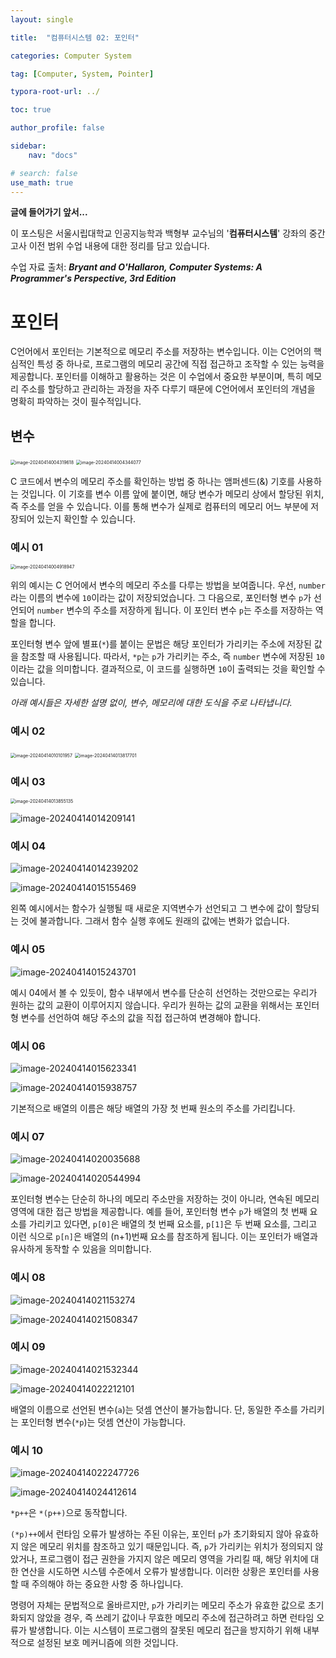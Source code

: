 ```yaml
---
layout: single

title:  "컴퓨터시스템 02: 포인터"

categories: Computer System

tag: [Computer, System, Pointer]

typora-root-url: ../

toc: true

author_profile: false

sidebar:
    nav: "docs"

# search: false
use_math: true
---
```




**글에 들어가기 앞서...**

이 포스팅은 서울시립대학교 인공지능학과 백형부 교수님의 '**컴퓨터시스템**' 강좌의 중간고사 이전 범위 수업 내용에 대한 정리를 담고 있습니다.



수업 자료 출처: ***Bryant and O'Hallaron, Computer Systems: A Programmer's Perspective, 3rd Edition***







# 포인터

C언어에서 포인터는 기본적으로 메모리 주소를 저장하는 변수입니다. 이는 C언어의 핵심적인 특성 중 하나로, 프로그램의 메모리 공간에 직접 접근하고 조작할 수 있는 능력을 제공합니다. 포인터를 이해하고 활용하는 것은 이 수업에서 중요한 부분이며, 특히 메모리 주소를 할당하고 관리하는 과정을 자주 다루기 때문에 C언어에서 포인터의 개념을 명확히 파악하는 것이 필수적입니다.





## 변수

<img src="/images/2024-04-13-Computer_System_02/image-20240414004319618.png" alt="image-20240414004319618" style="zoom:50%;" />

<img src="/images/2024-04-13-Computer_System_02/image-20240414004344077.png" alt="image-20240414004344077" style="zoom:50%;" />

C 코드에서 변수의 메모리 주소를 확인하는 방법 중 하나는 앰퍼센드(&) 기호를 사용하는 것입니다. 이 기호를 변수 이름 앞에 붙이면, 해당 변수가 메모리 상에서 할당된 위치, 즉 주소를 얻을 수 있습니다. 이를 통해 변수가 실제로 컴퓨터의 메모리 어느 부분에 저장되어 있는지 확인할 수 있습니다.



### 예시 01

<img src="/images/2024-04-13-Computer_System_02/image-20240414004918947.png" alt="image-20240414004918947" style="zoom:50%;" />

위의 예시는 C 언어에서 변수의 메모리 주소를 다루는 방법을 보여줍니다. 우선, `number`라는 이름의 변수에 `10`이라는 값이 저장되었습니다. 그 다음으로, 포인터형 변수 `p`가 선언되어 `number` 변수의 주소를 저장하게 됩니다. 이 포인터 변수 `p`는 주소를 저장하는 역할을 합니다.

포인터형 변수 앞에 별표(`*`)를 붙이는 문법은 해당 포인터가 가리키는 주소에 저장된 값을 참조할 때 사용됩니다. 따라서, `*p`는 `p`가 가리키는 주소, 즉 `number` 변수에 저장된 `10`이라는 값을 의미합니다. 결과적으로, 이 코드를 실행하면 `10`이 출력되는 것을 확인할 수 있습니다.



*아래 예시들은 자세한 설명 없이, 변수, 메모리에 대한 도식을 주로 나타냅니다.* 

### 예시 02

<img src="/images/2024-04-13-Computer_System_02/image-20240414010101957.png" alt="image-20240414010101957" style="zoom:50%;" />

<img src="/images/2024-04-13-Computer_System_02/image-20240414013817701.png" alt="image-20240414013817701" style="zoom:50%;" />



### 예시 03

<img src="/images/2024-04-13-Computer_System_02/image-20240414013855135.png" alt="image-20240414013855135" style="zoom:50%;" />

![image-20240414014209141](/images/2024-04-13-Computer_System_02/image-20240414014209141.png)



### 예시 04

![image-20240414014239202](/images/2024-04-13-Computer_System_02/image-20240414014239202.png)

![image-20240414015155469](/images/2024-04-13-Computer_System_02/image-20240414015155469.png)

왼쪽 예시에서는 함수가 실행될 때 새로운 지역변수가 선언되고 그 변수에 값이 할당되는 것에 불과합니다. 그래서 함수 실행 후에도 원래의 값에는 변화가 없습니다.



### 예시 05

![image-20240414015243701](/images/2024-04-13-Computer_System_02/image-20240414015243701.png)

예시 04에서 볼 수 있듯이, 함수 내부에서 변수를 단순히 선언하는 것만으로는 우리가 원하는 값의 교환이 이루어지지 않습니다. 우리가 원하는 값의 교환을 위해서는 포인터형 변수를 선언하여 해당 주소의 값을 직접 접근하여 변경해야 합니다.



### 예시 06

![image-20240414015623341](/images/2024-04-13-Computer_System_02/image-20240414015623341.png)

![image-20240414015938757](/images/2024-04-13-Computer_System_02/image-20240414015938757.png)

기본적으로 배열의 이름은 해당 배열의 가장 첫 번째 원소의 주소를 가리킵니다.



### 예시 07

![image-20240414020035688](/images/2024-04-13-Computer_System_02/image-20240414020035688.png)

![image-20240414020544994](/images/2024-04-13-Computer_System_02/image-20240414020544994.png)

포인터형 변수는 단순히 하나의 메모리 주소만을 저장하는 것이 아니라, 연속된 메모리 영역에 대한 접근 방법을 제공합니다. 예를 들어, 포인터형 변수 `p`가 배열의 첫 번째 요소를 가리키고 있다면, `p[0]`은 배열의 첫 번째 요소를, `p[1]`은 두 번째 요소를, 그리고 이런 식으로 `p[n]`은 배열의 (n+1)번째 요소를 참조하게 됩니다. 이는 포인터가 배열과 유사하게 동작할 수 있음을 의미합니다.



### 예시 08

![image-20240414021153274](/images/2024-04-13-Computer_System_02/image-20240414021153274.png)

![image-20240414021508347](/images/2024-04-13-Computer_System_02/image-20240414021508347.png)



### 예시 09

![image-20240414021532344](/images/2024-04-13-Computer_System_02/image-20240414021532344.png)

![image-20240414022212101](/images/2024-04-13-Computer_System_02/image-20240414022212101.png)

배열의 이름으로 선언된 변수(`a`)는 덧셈 연산이 불가능합니다. 단, 동일한 주소를 가리키는 포인터형 변수(`*p`)는 덧셈 연산이 가능합니다.



### 예시 10

![image-20240414022247726](/images/2024-04-13-Computer_System_02/image-20240414022247726.png)

![image-20240414024412614](/images/2024-04-13-Computer_System_02/image-20240414024412614.png)

`*p++`은 `*(p++)`으로 동작합니다.

`(*p)++`에서 런타임 오류가 발생하는 주된 이유는, 포인터 `p`가 초기화되지 않아 유효하지 않은 메모리 위치를 참조하고 있기 때문입니다. 즉, `p`가 가리키는 위치가 정의되지 않았거나, 프로그램이 접근 권한을 가지지 않은 메모리 영역을 가리킬 때, 해당 위치에 대한 연산을 시도하면 시스템 수준에서 오류가 발생합니다. 이러한 상황은 포인터를 사용할 때 주의해야 하는 중요한 사항 중 하나입니다.

명령어 자체는 문법적으로 올바르지만, `p`가 가리키는 메모리 주소가 유효한 값으로 초기화되지 않았을 경우, 즉 쓰레기 값이나 무효한 메모리 주소에 접근하려고 하면 런타임 오류가 발생합니다. 이는 시스템이 프로그램의 잘못된 메모리 접근을 방지하기 위해 내부적으로 설정된 보호 메커니즘에 의한 것입니다.
